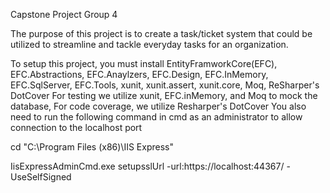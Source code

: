 Capstone Project Group 4

The purpose of this project is to create a task/ticket system that could be utilized to streamline and tackle everyday tasks for an organization.

To setup this project, you must install EntityFramworkCore(EFC), EFC.Abstractions, EFC.Anaylzers, EFC.Design, EFC.InMemory, EFC.SqlServer, EFC.Tools, xunit, xunit.assert, xunit.core, Moq, ReSharper's DotCover
For testing we utilize xunit, EFC.inMemory, and Moq to mock the database, For code coverage, we utilize Resharper's DotCover
You also need to run the following command in cmd as an administrator to allow connection to the localhost port

cd "C:\Program Files (x86)\IIS Express"

IisExpressAdminCmd.exe setupsslUrl -url:https://localhost:44367/ -UseSelfSigned

